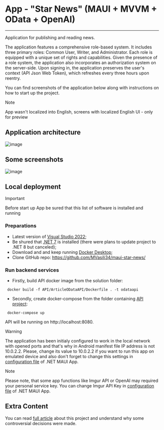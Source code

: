 # App - "Star News" (MAUI + MVVM + OData + OpenAI)
---
Application for publishing and reading news. 

The application features a comprehensive role-based system. It includes three primary roles: Common User, Writer, and Administrator. Each role is equipped with a unique set of rights and capabilities. Given the presence of a role system, the application also incorporates an authorization system on the server-side. Upon signing in, the application preserves the user's context (API Json Web Token), which refreshes every three hours upon reentry. 

You can find screenshots of the application below along with instructions on how to start up the project.

> [!NOTE]
> App wasn't localized into English, screens with localized English UI - only for preview

## Application architecture
![image](https://github.com/MVasili34/maui-star-news/assets/117523384/5628dd12-b114-493d-8ca2-2272f2530a2c)

## Some screenshots
![image](https://github.com/MVasili34/maui-star-news/assets/117523384/e6598700-511a-41d2-aead-d35c37ffba54)

## Local deployment
> [!IMPORTANT]
> Before start up App be sured that this list of software is installed and running

### Preparations
- Latest version of [Visual Studio 2022](https://visualstudio.microsoft.com/);
- Be shured that [.NET 7](https://dotnet.microsoft.com/en-us/download/dotnet/7.0) is installed (there were plans to update project to .NET 8 but canceled);
- Download and and keep running [Docker Desktop](https://www.docker.com/products/docker-desktop/);
- Clone GitHub repo: https://github.com/MVasili34/maui-star-news/

### Run backend services
- Firstly, build API docker image from the solution folder:

```cli
 docker build -f API/ArticleODataAPI/Dockerfile . -t odataapi
```

- Secondly, create docker-compose from the folder containing <a href="API/ArticleODataAPI">API project</a>:

```cli
 docker-compose up
```
API will be running on http://localhost:8080.

> [!WARNING]
> The application has been initialy configured to work in the local network with opened ports and that's why in Android manifest file IP address is not 10.0.2.2. Please, change its value to 10.0.2.2 if you want to run this app on emulated device and also don't forget to change this settings in <a href="MobileApp/NewsMobileApp/MauiProgram.cs">configuration file</a> of .NET MAUI App.

> [!NOTE]
> Please note, that some app functions like Imgur API or OpenAI may required your personal service key. You can change Imgur API Key in <a href="MobileApp/NewsMobileApp/MauiProgram.cs">configuration file</a> of .NET MAUI App.

## Extra Content
You can read <a href="https://www.linkedin.com/pulse/net-maui-technology-fusion-harnessing-power-odata-postgresql-%25D0%25B4%25D1%258B%25D0%25B1%25D0%25BE%25D0%25B2-tagce?trackingId=GtxFpHTtS4S6ZzKEiDOsjw%3D%3D&lipi=urn%3Ali%3Apage%3Ad_flagship3_detail_base%3B%2BGLuRqjbR4OD%2Fyzjt7iwuw%3D%3D">full article</a> about this project and understand why some controversial decisions were made.
